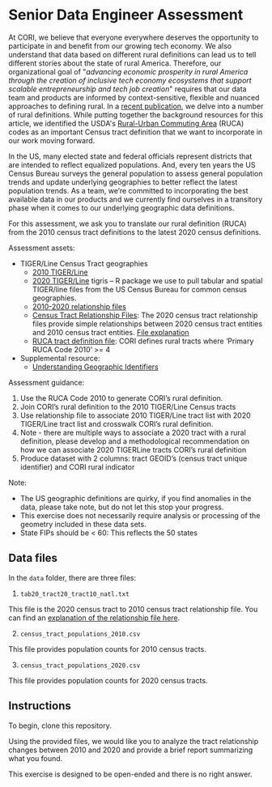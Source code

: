 # Senior Data Engineer Assessment

At CORI, we believe that everyone everywhere deserves the opportunity to participate in and benefit from our growing tech economy. We also understand that data based on different rural definitions can lead us to tell different stories about the state of rural America. Therefore, our organizational goal of "_advancing economic prosperity in rural America through the creation of inclusive tech economy ecosystems that support scalable entrepreneurship and tech job creation_" requires that our data team and products are informed by context-sensitive, flexible and nuanced approaches to defining rural. In a [recent publication](https://ruralinnovation.us/blog/defining-rural-america/), we delve into a number of rural definitions. While putting together the background resources for this article, we identified the USDA's [Rural-Urban Commuting Area](https://www.ers.usda.gov/data-products/rural-urban-commuting-area-codes/documentation/) (RUCA) codes as an important Census tract definition that we want to incorporate in our work moving forward.

In the US, many elected state and federal officials represent districts that are intended to reflect equalized populations. And, every ten years the US Census Bureau surveys the general population to assess general population trends and update underlying geographies to better reflect the latest population trends. As a team, we’re committed to incorporating the best available data in our products and we currently find ourselves in a transitory phase when it comes to our underlying geographic data definitions.

For this assessment, we ask you to  translate our rural definition (RUCA) from the 2010 census tract definitions to the latest 2020 census definitions.

Assessment assets:
- TIGER/Line Census Tract geographies
  * [2010 TIGER/Line]( https://www.census.gov/programs-surveys/geography/technical-documentation/complete-technical-documentation/tiger-geo-line.2010.html#list-tab-3L9EYC1Q7KUN9000GD)
  * [2020 TIGER/Line]( https://www.census.gov/programs-surveys/geography/technical-documentation/complete-technical-documentation/tiger-geo-line.2020.html#list-tab-XSRBTN3QU2SOU0H39X)
tigris – R package we use to pull tabular and spatial TIGER/line files from the US Census Bureau for common census geographies.
  * [2010-2020 relationship files]( https://www.census.gov/geographies/reference-files/time-series/geo/relationship-files.html)
  * [Census Tract Relationship Files]( https://www2.census.gov/geo/docs/maps-data/data/rel2020/tract/tab20_tract20_tract10_natl.txt): The 2020 census tract relationship files provide simple relationships between 2020 census tract entities and 2010 census tract entities. [File explanation]( https://www.census.gov/geographies/reference-files/time-series/geo/relationship-files.html)
  * [RUCA tract definition file]( https://www.ers.usda.gov/webdocs/DataFiles/53241/ruca2010revised.xlsx?v=6309.2): CORI defines rural tracts where ‘Primary RUCA Code 2010’ >= 4
- Supplemental resource:
    - [Understanding Geographic Identifiers](https://www.census.gov/programs-surveys/geography/guidance/geo-identifiers.html)


Assessment guidance:
1) Use the RUCA Code 2010 to generate CORI’s rural definition.
2) Join CORI’s rural definition  to the 2010 TIGER/Line Census tracts
3) Use relationship file to associate 2010 TIGER/Line tract list with 2020 TIGER/Line tract list and crosswalk CORI’s rural definition.
4) Note -  there are multiple ways to associate a 2020 tract with a rural definition, please develop and a methodological recommendation on how we can associate 2020 TIGERLine tracts CORI’s rural definition
5) Produce dataset with 2 columns: tract GEOID’s (census tract unique identifier) and CORI rural indicator

Note:
- The US geographic definitions are quirky, if you find anomalies in the data, please take note, but do not let this stop your progress.
- This exercise does not necessarily require analysis or processing of the geometry included in these data sets.
- State  FIPs should be  < 60: This reflects the 50 states


## Data files

In the `data` folder, there are three files:

1) `tab20_tract20_tract10_natl.txt`

This file is the 2020 census tract to 2010 census tract relationship file. You can find an [explanation of the relationship file here](https://www2.census.gov/geo/pdfs/maps-data/data/rel2020/tract/explanation_tab20_tract20_tract10.pdf).

2) `census_tract_populations_2010.csv`  

This file provides population counts for 2010 census tracts.

3) `census_tract_populations_2020.csv`

This file provides population counts for 2020 census tracts.


## Instructions  

To begin, clone this repository.

Using the provided files, we would like you to analyze the tract relationship changes between 2010 and 2020 and provide a brief report summarizing what you found.

This exercise is designed to be open-ended and there is no right answer.